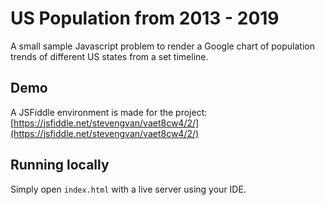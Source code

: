 # US Population from 2013 - 2019

A small sample Javascript problem to render a Google chart of population trends of different US states from a set timeline.

## Demo

A JSFiddle environment is made for the project:
[https://jsfiddle.net/stevengvan/vaet8cw4/2/](https://jsfiddle.net/stevengvan/vaet8cw4/2/)

## Running locally

Simply open `index.html` with a live server using your IDE.
